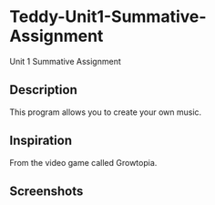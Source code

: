 # Teddy-Unit1-Summative-Assignment
Unit 1 Summative Assignment
<h2> Description </h2>
<p>This program allows you to create your own music.<p>
<h2>Inspiration</h2>
From the video game called Growtopia.
<h2> Screenshots </h2>
